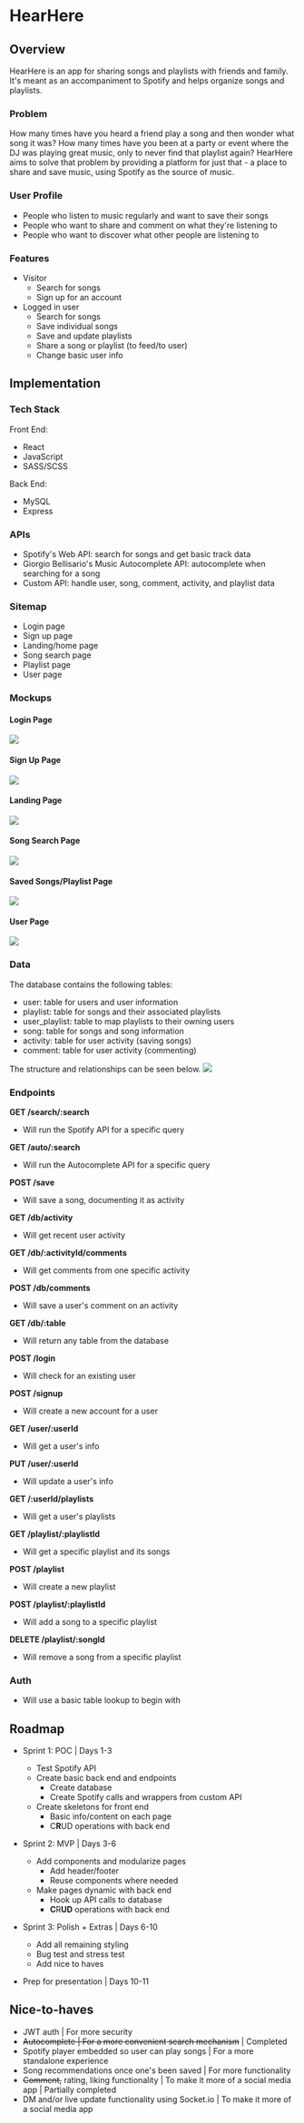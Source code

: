 # HearHere

## Overview

HearHere is an app for sharing songs and playlists with friends and family. It's meant as an accompaniment to Spotify and helps organize songs and playlists.

### Problem

How many times have you heard a friend play a song and then wonder what song it was? How many times have you been at a party or event where the DJ was playing great music, only to never find that playlist again? HearHere aims to solve that problem by providing a platform for just that - a place to share and save music, using Spotify as the source of music.

### User Profile

- People who listen to music regularly and want to save their songs
- People who want to share and comment on what they're listening to
- People who want to discover what other people are listening to

### Features

- Visitor
    - Search for songs
    - Sign up for an account
- Logged in user
    - Search for songs
    - Save individual songs
    - Save and update playlists
    - Share a song or playlist (to feed/to user)
    - Change basic user info

## Implementation

### Tech Stack

Front End:
- React
- JavaScript
- SASS/SCSS

Back End:
- MySQL
- Express

### APIs

- Spotify's Web API: search for songs and get basic track data
- Giorgio Bellisario's Music Autocomplete API: autocomplete when searching for a song
- Custom API: handle user, song, comment, activity, and playlist data

### Sitemap

- Login page
- Sign up page
- Landing/home page
- Song search page
- Playlist page
- User page

### Mockups

#### Login Page
![](/mockups/login.png)

#### Sign Up Page
![](/mockups/signup.png)

#### Landing Page
![](/mockups/landing.png)

#### Song Search Page
![](/mockups/search.png)

#### Saved Songs/Playlist Page
![](/mockups/saved.png)

#### User Page
![](/mockups/user.png)


### Data

The database contains the following tables:
- user: table for users and user information
- playlist: table for songs and their associated playlists
- user_playlist: table to map playlists to their owning users
- song: table for songs and song information
- activity: table for user activity (saving songs)
- comment: table for user activity (commenting)

The structure and relationships can be seen below.
![](/mockups/sql.png)

### Endpoints

**GET /search/:search**
- Will run the Spotify API for a specific query

**GET /auto/:search**
- Will run the Autocomplete API for a specific query

**POST /save**
- Will save a song, documenting it as activity

**GET /db/activity**
- Will get recent user activity

**GET /db/:activityId/comments**
- Will get comments from one specific activity

**POST /db/comments**
- Will save a user's comment on an activity

**GET /db/:table**
- Will return any table from the database

**POST /login**
- Will check for an existing user

**POST /signup**
- Will create a new account for a user

**GET /user/:userId**
- Will get a user's info

**PUT /user/:userId**
- Will update a user's info

**GET /:userId/playlists**
- Will get a user's playlists

**GET /playlist/:playlistId**
- Will get a specific playlist and its songs

**POST /playlist**
- Will create a new playlist

**POST /playlist/:playlistId**
- Will add a song to a specific playlist

**DELETE /playlist/:songId**
- Will remove a song from a specific playlist

### Auth

- Will use a basic table lookup to begin with

## Roadmap

- Sprint 1: POC | Days 1-3
    - Test Spotify API
    - Create basic back end and endpoints
        - Create database
        - Create Spotify calls and wrappers from custom API
    - Create skeletons for front end
        - Basic info/content on each page
        - C**R**UD operations with back end

- Sprint 2: MVP | Days 3-6
    - Add components and modularize pages
        - Add header/footer
        - Reuse components where needed
    - Make pages dynamic with back end
        - Hook up API calls to database
        - **C**R**UD** operations with back end

- Sprint 3: Polish + Extras | Days 6-10
    - Add all remaining styling
    - Bug test and stress test
    - Add nice to haves

- Prep for presentation | Days 10-11

## Nice-to-haves

- JWT auth | For more security
- ~~Autocomplete | For a more convenient search mechanism~~ | Completed
- Spotify player embedded so user can play songs | For a more standalone experience
- Song recommendations once one's been saved | For more functionality
- ~~Comment,~~ rating, liking functionality | To make it more of a social media app | Partially completed
- DM and/or live update functionality using Socket.io | To make it more of a social media app
